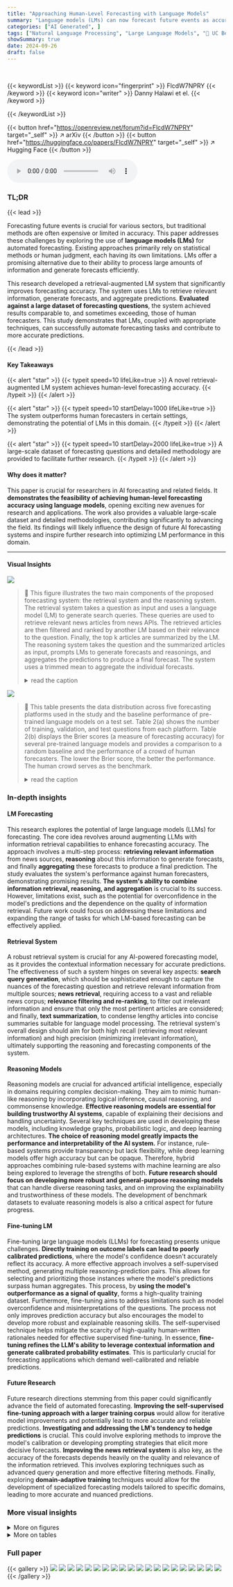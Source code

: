 ```yaml
---
title: "Approaching Human-Level Forecasting with Language Models"
summary: "Language models (LMs) can now forecast future events as accurately as expert human forecasters! This groundbreaking research unveils a retrieval-augmented LM system surpassing human forecasters in spe..."
categories: ["AI Generated", ]
tags: ["Natural Language Processing", "Large Language Models", "🏢 UC Berkeley",]
showSummary: true
date: 2024-09-26
draft: false
---
```


<br>

{{< keywordList >}}
{{< keyword icon="fingerprint" >}} FlcdW7NPRY {{< /keyword >}}
{{< keyword icon="writer" >}} Danny Halawi et el. {{< /keyword >}}
 
{{< /keywordList >}}

{{< button href="https://openreview.net/forum?id=FlcdW7NPRY" target="_self" >}}
↗ arXiv
{{< /button >}}
{{< button href="https://huggingface.co/papers/FlcdW7NPRY" target="_self" >}}
↗ Hugging Face
{{< /button >}}



<audio controls>
    <source src="https://ai-paper-reviewer.com/FlcdW7NPRY/podcast.wav" type="audio/wav">
    Your browser does not support the audio element.
</audio>


### TL;DR


{{< lead >}}

Forecasting future events is crucial for various sectors, but traditional methods are often expensive or limited in accuracy.  This paper addresses these challenges by exploring the use of **language models (LMs)** for automated forecasting.  Existing approaches primarily rely on statistical methods or human judgment, each having its own limitations. LMs offer a promising alternative due to their ability to process large amounts of information and generate forecasts efficiently.

This research developed a retrieval-augmented LM system that significantly improves forecasting accuracy. The system uses LMs to retrieve relevant information, generate forecasts, and aggregate predictions.  **Evaluated against a large dataset of forecasting questions**, the system achieved results comparable to, and sometimes exceeding, those of human forecasters. This study demonstrates that LMs, coupled with appropriate techniques, can successfully automate forecasting tasks and contribute to more accurate predictions.

{{< /lead >}}


#### Key Takeaways

{{< alert "star" >}}
{{< typeit speed=10 lifeLike=true >}} A novel retrieval-augmented LM system achieves human-level forecasting accuracy. {{< /typeit >}}
{{< /alert >}}

{{< alert "star" >}}
{{< typeit speed=10 startDelay=1000 lifeLike=true >}} The system outperforms human forecasters in certain settings, demonstrating the potential of LMs in this domain. {{< /typeit >}}
{{< /alert >}}

{{< alert "star" >}}
{{< typeit speed=10 startDelay=2000 lifeLike=true >}} A large-scale dataset of forecasting questions and detailed methodology are provided to facilitate further research. {{< /typeit >}}
{{< /alert >}}

#### Why does it matter?
This paper is crucial for researchers in AI forecasting and related fields.  It **demonstrates the feasibility of achieving human-level forecasting accuracy using language models**, opening exciting new avenues for research and applications.  The work also provides a valuable large-scale dataset and detailed methodologies, contributing significantly to advancing the field. Its findings will likely influence the design of future AI forecasting systems and inspire further research into optimizing LM performance in this domain. 

------
#### Visual Insights



![](https://ai-paper-reviewer.com/FlcdW7NPRY/figures_1_1.jpg)

> 🔼 This figure illustrates the two main components of the proposed forecasting system: the retrieval system and the reasoning system. The retrieval system takes a question as input and uses a language model (LM) to generate search queries. These queries are used to retrieve relevant news articles from news APIs. The retrieved articles are then filtered and ranked by another LM based on their relevance to the question. Finally, the top k articles are summarized by the LM. The reasoning system takes the question and the summarized articles as input, prompts LMs to generate forecasts and reasonings, and aggregates the predictions to produce a final forecast. The system uses a trimmed mean to aggregate the individual forecasts.
> <details>
> <summary>read the caption</summary>
> Figure 1: Overview of our retrieval and reasoning systems. Our retrieval system retrieves summarized new articles and feeds them into the reasoning system, which prompts LMs for reasonings and predictions that are aggregated into a final forecast.
> </details>





![](https://ai-paper-reviewer.com/FlcdW7NPRY/tables_2_1.jpg)

> 🔼 This table presents the data distribution across five forecasting platforms used in the study and the baseline performance of pre-trained language models on a test set.  Table 2(a) shows the number of training, validation, and test questions from each platform. Table 2(b) displays the Brier scores (a measure of forecasting accuracy) for several pre-trained language models and provides a comparison to a random baseline and the performance of a crowd of human forecasters. The lower the Brier score, the better the performance.  The human crowd serves as the benchmark.
> <details>
> <summary>read the caption</summary>
> Table 2: (a) Distribution of our train, validation, and test sets across all 5 forecasting platforms. (b) Baseline performance of pre-trained models on the test set (see full results in Table 6). Subscript numbers denote 1 standard error. Random baseline: 0.25; human crowd: 0.149.
> </details>





### In-depth insights


#### LM Forecasting
This research explores the potential of large language models (LLMs) for forecasting.  The core idea revolves around augmenting LLMs with information retrieval capabilities to enhance forecasting accuracy.  The approach involves a multi-step process: **retrieving relevant information** from news sources, **reasoning** about this information to generate forecasts, and finally **aggregating** these forecasts to produce a final prediction.  The study evaluates the system's performance against human forecasters, demonstrating promising results.  **The system's ability to combine information retrieval, reasoning, and aggregation**  is crucial to its success.  However, limitations exist, such as the potential for overconfidence in the model's predictions and the dependence on the quality of information retrieval.  Future work could focus on addressing these limitations and expanding the range of tasks for which LM-based forecasting can be effectively applied.

#### Retrieval System
A robust retrieval system is crucial for any AI-powered forecasting model, as it provides the contextual information necessary for accurate predictions.  The effectiveness of such a system hinges on several key aspects: **search query generation**, which should be sophisticated enough to capture the nuances of the forecasting question and retrieve relevant information from multiple sources; **news retrieval**,  requiring access to a vast and reliable news corpus; **relevance filtering and re-ranking**, to filter out irrelevant information and ensure that only the most pertinent articles are considered; and finally, **text summarization**, to condense lengthy articles into concise summaries suitable for language model processing. The retrieval system's overall design should aim for both high recall (retrieving most relevant information) and high precision (minimizing irrelevant information), ultimately supporting the reasoning and forecasting components of the system.

#### Reasoning Models
Reasoning models are crucial for advanced artificial intelligence, especially in domains requiring complex decision-making.  They aim to mimic human-like reasoning by incorporating logical inference, causal reasoning, and commonsense knowledge.  **Effective reasoning models are essential for building trustworthy AI systems**, capable of explaining their decisions and handling uncertainty.  Several key techniques are used in developing these models, including knowledge graphs, probabilistic logic, and deep learning architectures.  **The choice of reasoning model greatly impacts the performance and interpretability of the AI system.**  For instance, rule-based systems provide transparency but lack flexibility, while deep learning models offer high accuracy but can be opaque.  Therefore, hybrid approaches combining rule-based systems with machine learning are also being explored to leverage the strengths of both.  **Future research should focus on developing more robust and general-purpose reasoning models** that can handle diverse reasoning tasks, and on improving the explainability and trustworthiness of these models.  The development of benchmark datasets to evaluate reasoning models is also a critical aspect for future progress.

#### Fine-tuning LM
Fine-tuning large language models (LLMs) for forecasting presents unique challenges.  **Directly training on outcome labels can lead to poorly calibrated predictions**, where the model's confidence doesn't accurately reflect its accuracy.  A more effective approach involves a self-supervised method, generating multiple reasoning-prediction pairs. This allows for selecting and prioritizing those instances where the model's predictions surpass human aggregates.  This process, by **using the model's outperformance as a signal of quality**, forms a high-quality training dataset.  Furthermore, fine-tuning aims to address limitations such as model overconfidence and misinterpretations of the questions.  The process not only improves prediction accuracy but also encourages the model to develop more robust and explainable reasoning skills.  The self-supervised technique helps mitigate the scarcity of high-quality human-written rationales needed for effective supervised fine-tuning. In essence, **fine-tuning refines the LLM's ability to leverage contextual information and generate calibrated probability estimates**. This is particularly crucial for forecasting applications which demand well-calibrated and reliable predictions.

#### Future Research
Future research directions stemming from this paper could significantly advance the field of automated forecasting.  **Improving the self-supervised fine-tuning approach with a larger training corpus** would allow for iterative model improvements and potentially lead to more accurate and reliable predictions.  **Investigating and addressing the LM's tendency to hedge predictions** is crucial. This could involve exploring methods to improve the model's calibration or developing prompting strategies that elicit more decisive forecasts. **Improving the news retrieval system** is also key, as the accuracy of the forecasts depends heavily on the quality and relevance of the information retrieved. This involves exploring techniques such as advanced query generation and more effective filtering methods. Finally, exploring **domain-adaptive training** techniques would allow for the development of specialized forecasting models tailored to specific domains, leading to more accurate and nuanced predictions. 


### More visual insights

<details>
<summary>More on figures
</summary>


![](https://ai-paper-reviewer.com/FlcdW7NPRY/figures_1_2.jpg)

> 🔼 This figure illustrates the two main components of the proposed forecasting system: the retrieval system and the reasoning system. The retrieval system uses a language model (LM) to generate search queries based on the input question, retrieves relevant news articles from a news API, ranks the articles by relevance, and summarizes the top k articles.  The reasoning system takes the summarized articles and the input question as input and prompts two LMs (a base LM and a fine-tuned LM) to generate forecasts and their reasoning.  These forecasts are then aggregated using a trimmed mean to produce the final forecast.
> <details>
> <summary>read the caption</summary>
> Figure 1: Overview of our retrieval and reasoning systems. Our retrieval system retrieves summarized new articles and feeds them into the reasoning system, which prompts LMs for reasonings and predictions that are aggregated into a final forecast.
> </details>



![](https://ai-paper-reviewer.com/FlcdW7NPRY/figures_5_1.jpg)

> 🔼 This figure illustrates the self-supervised training process used to improve the accuracy of the language model in forecasting.  The system generates multiple reasoning-prediction pairs for each question by varying prompts and retrieval configurations. It then selects the pairs that outperform human forecasts based on Brier score. These selected reasoning-prediction pairs are used as training data to fine-tune the language model, enhancing its forecasting accuracy. Data augmentation is employed by sampling twice for each configuration.
> <details>
> <summary>read the caption</summary>
> Figure 2: Our method of self-supervised training. For each question, the method produces multiple candidate reasoning-predictions and selects those that outperform human aggregates for fine-tuning.
> </details>



![](https://ai-paper-reviewer.com/FlcdW7NPRY/figures_6_1.jpg)

> 🔼 This figure shows three plots that demonstrate the strengths of the proposed forecasting system. The first plot shows the Brier score as a function of the number of relevant articles retrieved. The second plot shows the distribution of predictions for both the proposed system and the crowd. The third plot shows the Brier score over retrieval indices, indicating how the system's performance changes as the model is given more information over time.  In all three cases, the system shows improved performance over the crowd, demonstrating its effectiveness under specific conditions.
> <details>
> <summary>read the caption</summary>
> Figure 3: System strengths. Our system outperforms the crowd on the validation set when: (a) given sufficient relevant articles, (b) the crowd is uncertain (predictions between .3 and .7), where we achieve a better Brier score (.199 vs. .246), and (c) at earlier retrieval dates.
> </details>



![](https://ai-paper-reviewer.com/FlcdW7NPRY/figures_15_1.jpg)

> 🔼 This figure illustrates the two main components of the authors' forecasting system: a retrieval system and a reasoning system.  The retrieval system uses language models (LMs) to formulate search queries, retrieve relevant news articles, filter out irrelevant articles, and summarize the top k articles. The summarized articles are then fed into the reasoning system, which utilizes LMs to generate forecasts and reasonings based on the input information. These individual forecasts are aggregated to produce a final, consolidated forecast.
> <details>
> <summary>read the caption</summary>
> Figure 1: Overview of our retrieval and reasoning systems. Our retrieval system retrieves summarized new articles and feeds them into the reasoning system, which prompts LMs for reasonings and predictions that are aggregated into a final forecast.
> </details>



![](https://ai-paper-reviewer.com/FlcdW7NPRY/figures_19_1.jpg)

> 🔼 This figure is a world map visualizing the geographic distribution of the topics covered in the binary questions of the dataset. The size of each point corresponds to the number of questions mentioning that specific location, representing the concentration of questions in different regions.  The map demonstrates a diverse geographical spread of topics in the dataset, covering various regions around the world.
> <details>
> <summary>read the caption</summary>
> Figure 8: Location mentions in all binary questions in our full dataset. We visualize all location mentions in our full dataset on a world map. This shows that the dataset provides a diverse coverage of topics across the globe.
> </details>



![](https://ai-paper-reviewer.com/FlcdW7NPRY/figures_21_1.jpg)

> 🔼 This figure shows three bar charts that compare the performance of the proposed system against a crowd baseline on different scenarios. It highlights the superiority of the system when more relevant articles are available, when the crowd is less certain about the prediction, and when the system has access to information earlier. Each chart visually demonstrates the system's strengths and superiority in different contexts and scenarios.
> <details>
> <summary>read the caption</summary>
> System strengths. Our system outperforms the crowd on the validation set when: (a) given sufficient relevant articles, (b) the crowd is uncertain (predictions between .3 and .7), where we achieve a better Brier score (.199 vs. .246), and (c) at earlier retrieval dates.
> </details>



![](https://ai-paper-reviewer.com/FlcdW7NPRY/figures_23_1.jpg)

> 🔼 This figure shows a schematic of the authors' proposed system for forecasting.  It's composed of two main parts: a retrieval system and a reasoning system. The retrieval system uses an LM to generate search queries, retrieve relevant news articles, filter out irrelevant articles, and summarize the top k articles.  The reasoning system takes these summaries and the original question as input. Then, another LM generates forecasts and reasonings. Finally, all these predictions are aggregated into a final forecast using the trimmed mean. 
> <details>
> <summary>read the caption</summary>
> Figure 1: Overview of our retrieval and reasoning systems. Our retrieval system retrieves summarized new articles and feeds them into the reasoning system, which prompts LMs for reasonings and predictions that are aggregated into a final forecast.
> </details>



![](https://ai-paper-reviewer.com/FlcdW7NPRY/figures_24_1.jpg)

> 🔼 This figure illustrates the two main components of the proposed forecasting system: the retrieval system and the reasoning system. The retrieval system takes a question as input and uses a language model (LM) to generate search queries to find relevant news articles.  The retrieved articles are then summarized by the LM, and these summaries are passed to the reasoning system. The reasoning system uses another LM to generate forecasts based on the summarized articles and the original question. These individual forecasts are then aggregated to produce a final forecast.
> <details>
> <summary>read the caption</summary>
> Figure 1: Overview of our retrieval and reasoning systems. Our retrieval system retrieves summarized new articles and feeds them into the reasoning system, which prompts LMs for reasonings and predictions that are aggregated into a final forecast.
> </details>



![](https://ai-paper-reviewer.com/FlcdW7NPRY/figures_25_1.jpg)

> 🔼 This figure illustrates the two main components of the authors' forecasting system:  the retrieval system and the reasoning system. The retrieval system takes a question as input and uses an LM to generate search queries.  These queries are used to retrieve articles from news APIs. The LM then ranks these articles by relevance and summarizes the top k articles. These summaries are fed into the reasoning system. The reasoning system also uses an LM to generate forecasts and reasonings based on the question and article summaries. These individual forecasts are then aggregated using the trimmed mean to produce a final forecast.
> <details>
> <summary>read the caption</summary>
> Figure 1: Overview of our retrieval and reasoning systems. Our retrieval system retrieves summarized new articles and feeds them into the reasoning system, which prompts LMs for reasonings and predictions that are aggregated into a final forecast.
> </details>



![](https://ai-paper-reviewer.com/FlcdW7NPRY/figures_29_1.jpg)

> 🔼 This figure demonstrates the strengths of the proposed forecasting system by comparing its performance against the crowd's predictions on the validation set under different conditions.  Panel (a) shows that the system performs better with more relevant articles. Panel (b) illustrates improved performance when the crowd's predictions are uncertain (probabilities between 0.3 and 0.7). Finally, Panel (c) indicates that the system's predictions are more accurate with early retrieval dates.
> <details>
> <summary>read the caption</summary>
> Figure 3: System strengths. Our system outperforms the crowd on the validation set when: (a) given sufficient relevant articles, (b) the crowd is uncertain (predictions between .3 and .7), where we achieve a better Brier score (.199 vs. .246), and (c) at earlier retrieval dates.
> </details>



</details>




<details>
<summary>More on tables
</summary>


![](https://ai-paper-reviewer.com/FlcdW7NPRY/tables_3_1.jpg)
> 🔼 This table presents the distribution of the training, validation, and test datasets across five different forecasting platforms.  The second part shows the baseline performance (Brier score and standard error) of several pre-trained language models on the test set, comparing them to a random baseline and the average performance of human forecasters.
> <details>
> <summary>read the caption</summary>
> Table 2: (a) Distribution of our train, validation, and test sets across all 5 forecasting platforms. (b) Baseline performance of pre-trained models on the test set (see full results in Table 6). Subscript numbers denote 1 standard error. Random baseline: 0.25; human crowd: 0.149.
> </details>

![](https://ai-paper-reviewer.com/FlcdW7NPRY/tables_4_1.jpg)
> 🔼 This table presents the performance of the proposed forecasting system on a test set of questions, broken down by different criteria.  It shows Brier scores (lower is better), accuracy (higher is better), and the percentage of data retained for each criterion.  The criteria include considering only questions where crowd predictions show uncertainty, focusing on results from early retrieval attempts, and looking only at questions with at least 5 relevant articles.  It also shows a final combined analysis for when all criteria are met. The results are compared to the performance of the human crowd.  The table also indicates where the system outperformed the crowd.
> <details>
> <summary>read the caption</summary>
> Table 3: System performance on the test set. 'All Questions': Brier score on full test set. Other rows: selective evaluation when criteria are met. 'Crowd Uncertain': crowd predictions 0.3–0.7. 'Early Retrieval': first 3 retrieval dates. “5+ Articles”: ≥5 relevant articles. “All Criteria”: all 3 criteria met. System-crowd aggregate performs best in all settings. Subscripts: 1 standard error. Bold: outperforms crowd aggregate. Underlined: best in category.
> </details>

![](https://ai-paper-reviewer.com/FlcdW7NPRY/tables_8_1.jpg)
> 🔼 This table presents the ablation study results, showing the impact of different components of the proposed forecasting system on its performance.  It compares the full system's performance against versions where either fine-tuning or the retrieval system were removed. The results highlight the importance of both fine-tuning and retrieval for achieving near human-level forecasting accuracy.  The Brier score and accuracy are reported, with statistical significance indicated using standard errors.  The 'Aggregate' column shows the weighted average performance combining the system's predictions and the crowd's.
> <details>
> <summary>read the caption</summary>
> Table 4: Ablation results: Fine-tuning GPT-3.5 has similar performance to fine-tuning GPT-4-0613 (rows 2-3). Our system degrades without fine-tuning (row 4) or retrieval (row 5), as expected. 'Aggregate' is the weighted average with crowd prediction. Subscripts are standard errors; bold entries beat the human crowd.
> </details>

![](https://ai-paper-reviewer.com/FlcdW7NPRY/tables_12_1.jpg)
> 🔼 This table presents the data distribution of the training, validation, and test sets across five different forecasting platforms.  It also shows the baseline performance of several pre-trained language models on the test set, measured by Brier score, with standard errors indicated.  A random baseline and the human crowd performance are included for comparison.
> <details>
> <summary>read the caption</summary>
> Table 2: (a) Distribution of our train, validation, and test sets across all 5 forecasting platforms. (b) Baseline performance of pre-trained models on the test set (see full results in Table 6). Subscript numbers denote 1 standard error. Random baseline: 0.25; human crowd: 0.149.
> </details>

![](https://ai-paper-reviewer.com/FlcdW7NPRY/tables_15_1.jpg)
> 🔼 This table presents the distribution of the training, validation, and test datasets across five different forecasting platforms. It then shows the baseline performance of various pre-trained language models on the test set, measured by the Brier score and accuracy, with standard errors included.  A random baseline and the human crowd's performance are also provided for comparison.
> <details>
> <summary>read the caption</summary>
> Table 2: (a) Distribution of our train, validation, and test sets across all 5 forecasting platforms. (b) Baseline performance of pre-trained models on the test set (see full results in Table 6). Subscript numbers denote 1 standard error. Random baseline: 0.25; human crowd: 0.149.
> </details>

![](https://ai-paper-reviewer.com/FlcdW7NPRY/tables_16_1.jpg)
> 🔼 This table shows the knowledge accuracy of 14 different Language Models (LMs) across 11 different categories.  The knowledge accuracy is measured by the percentage of correctly answered questions from the training and validation datasets.  The results highlight the varying performance of different LMs in different knowledge domains.
> <details>
> <summary>read the caption</summary>
> Table 7: Comparison of knowledge accuracy across categories and models on the train and validation sets. We list the knowledge accuracy of all base models with respect to all categories in the train and validation set.
> </details>

![](https://ai-paper-reviewer.com/FlcdW7NPRY/tables_17_1.jpg)
> 🔼 This table presents the Brier scores achieved by fourteen different language models on a test set, categorized by two prompting methods: zero-shot and scratchpad.  The results highlight the significant underperformance of these models compared to the human crowd's aggregated performance, even with the more sophisticated scratchpad prompting.
> <details>
> <summary>read the caption</summary>
> Table 6: Zero-shot and scratchpad Brier scores on the test set. All models fall significantly far from human aggregate. Subscript numbers denote 2 standard errors. Random baseline: 0.25; human crowd: 0.149.
> </details>

![](https://ai-paper-reviewer.com/FlcdW7NPRY/tables_17_2.jpg)
> 🔼 This table shows the correlation between the model's knowledge accuracy (based on its performance on training and validation sets) and its Brier score (a measure of forecast accuracy) on the test set, broken down by category.  Strong negative correlations (shown in bold) indicate that better knowledge in a particular category leads to better forecasting performance in that category.  This suggests the potential benefit of domain-adaptive training, where models are specifically trained for certain categories to improve accuracy.
> <details>
> <summary>read the caption</summary>
> Table 9: Correlation between knowledge accuracy and zero-shot prompt Brier score by category. Categories with an absolute correlation of 0.3 or greater, shown in bold, indicate a high correlation between accuracy on the training and validation set and forecasting performance on the test set. This highlights that in certain domains model’s forecasting capabilities are correlated with its pre-training knowledge.
> </details>

![](https://ai-paper-reviewer.com/FlcdW7NPRY/tables_20_1.jpg)
> 🔼 This table presents the distribution of training, validation, and test datasets across five different forecasting platforms (Metaculus, GJOpen, INFER, Polymarket, and Manifold).  It also shows the baseline performance (Brier score and accuracy) of several pre-trained language models on the test set.  The subscript numbers indicate one standard error. The table provides a baseline to compare against, showing the performance of pre-trained models before any further optimization or fine-tuning.
> <details>
> <summary>read the caption</summary>
> Table 2: (a) Distribution of our train, validation, and test sets across all 5 forecasting platforms. (b) Baseline performance of pre-trained models on the test set (see full results in Table 6). Subscript numbers denote 1 standard error. Random baseline: 0.25; human crowd: 0.149.
> </details>

![](https://ai-paper-reviewer.com/FlcdW7NPRY/tables_20_2.jpg)
> 🔼 This table shows the number of questions and predictions from five different forecasting platforms.  It breaks down the data into all questions and predictions, and then specifically for binary questions and predictions. The Brier score, a metric for evaluating probabilistic forecasts, is provided for the binary predictions.  It reflects the overall size and characteristics of the dataset used for training and evaluating the forecasting model.
> <details>
> <summary>read the caption</summary>
> Table 11: Raw dataset statistics across platforms. The Brier scores are calculated by averaging over all time points where the platforms provide crowd aggregates.
> </details>

![](https://ai-paper-reviewer.com/FlcdW7NPRY/tables_21_1.jpg)
> 🔼 This table presents the performance of the proposed forecasting system on a test set of questions, comparing its Brier score and accuracy to the crowd aggregate.  It further breaks down the results based on different criteria to show performance under various conditions such as when crowd predictions are uncertain, when early retrieval data is used, when many relevant articles are available, and when all three of these conditions hold.  The table highlights situations where the system either matches or outperforms the crowd.  Statistical significance is also shown through standard error values.
> <details>
> <summary>read the caption</summary>
> Table 3: System performance on the test set. 'All Questions': Brier score on full test set. Other rows: selective evaluation when criteria are met. 'Crowd Uncertain': crowd predictions 0.3-0.7. 'Early Retrieval': first 3 retrieval dates. “5+ Articles”: ≥5 relevant articles. “All Criteria”: all 3 criteria met. System-crowd aggregate performs best in all settings. Subscripts: 1 standard error. Bold: outperforms crowd aggregate. Underlined: best in category.
> </details>

![](https://ai-paper-reviewer.com/FlcdW7NPRY/tables_27_1.jpg)
> 🔼 This table presents a comparison of different ensemble methods used to combine multiple forecasts generated by the system on a validation set.  The Brier score, a metric measuring the accuracy of probabilistic forecasts, is used to evaluate the effectiveness of each method. A lower Brier score indicates better performance. The table also includes the baseline Brier score obtained from individual forecasts (without ensembling) and the Brier score achieved by the human crowd, which serves as a benchmark for the system’s performance.
> <details>
> <summary>read the caption</summary>
> Table 13: Brier scores across different ensembling methods on the validation set. “Baseline” refers to the average Brier score of the base predictions (i.e., the inputs to ensembling).
> </details>

![](https://ai-paper-reviewer.com/FlcdW7NPRY/tables_29_1.jpg)
> 🔼 This table presents the performance of the proposed forecasting system on a test set of questions, comparing it against human forecasters' aggregate performance (crowd). It shows Brier scores and accuracy, broken down into several scenarios based on different conditions (crowd uncertainty, early retrieval dates, number of relevant articles retrieved, and a combination of these conditions).  The results highlight the system's overall performance and its performance under specific circumstances, illustrating its relative strengths and weaknesses compared to human forecasters.
> <details>
> <summary>read the caption</summary>
> Table 3: System performance on the test set. 'All Questions': Brier score on full test set. Other rows: selective evaluation when criteria are met. 'Crowd Uncertain': crowd predictions 0.3-0.7. 'Early Retrieval': first 3 retrieval dates. “5+ Articles”: ≥5 relevant articles. “All Criteria': all 3 criteria met. System-crowd aggregate performs best in all settings. Subscripts: 1 standard error. Bold: outperforms crowd aggregate. Underlined: best in category.
> </details>

![](https://ai-paper-reviewer.com/FlcdW7NPRY/tables_29_2.jpg)
> 🔼 This table presents the distribution of the training, validation, and test datasets across five forecasting platforms.  The dataset was curated to avoid information leakage by only including questions in the test set that were published after the knowledge cutoff date of the models.  The second part of the table shows the baseline performance of pre-trained language models on the test set, measured by Brier score and accuracy, with standard errors included.  A random baseline and the average performance of the human crowd are also provided for comparison.
> <details>
> <summary>read the caption</summary>
> Table 2: (a) Distribution of our train, validation, and test sets across all 5 forecasting platforms. (b) Baseline performance of pre-trained models on the test set (see full results in Table 6). Subscript numbers denote 1 standard error. Random baseline: 0.25; human crowd: 0.149.
> </details>

</details>




### Full paper

{{< gallery >}}
<img src="https://ai-paper-reviewer.com/FlcdW7NPRY/1.png" class="grid-w50 md:grid-w33 xl:grid-w25" />
<img src="https://ai-paper-reviewer.com/FlcdW7NPRY/2.png" class="grid-w50 md:grid-w33 xl:grid-w25" />
<img src="https://ai-paper-reviewer.com/FlcdW7NPRY/3.png" class="grid-w50 md:grid-w33 xl:grid-w25" />
<img src="https://ai-paper-reviewer.com/FlcdW7NPRY/4.png" class="grid-w50 md:grid-w33 xl:grid-w25" />
<img src="https://ai-paper-reviewer.com/FlcdW7NPRY/5.png" class="grid-w50 md:grid-w33 xl:grid-w25" />
<img src="https://ai-paper-reviewer.com/FlcdW7NPRY/6.png" class="grid-w50 md:grid-w33 xl:grid-w25" />
<img src="https://ai-paper-reviewer.com/FlcdW7NPRY/7.png" class="grid-w50 md:grid-w33 xl:grid-w25" />
<img src="https://ai-paper-reviewer.com/FlcdW7NPRY/8.png" class="grid-w50 md:grid-w33 xl:grid-w25" />
<img src="https://ai-paper-reviewer.com/FlcdW7NPRY/9.png" class="grid-w50 md:grid-w33 xl:grid-w25" />
<img src="https://ai-paper-reviewer.com/FlcdW7NPRY/10.png" class="grid-w50 md:grid-w33 xl:grid-w25" />
<img src="https://ai-paper-reviewer.com/FlcdW7NPRY/11.png" class="grid-w50 md:grid-w33 xl:grid-w25" />
<img src="https://ai-paper-reviewer.com/FlcdW7NPRY/12.png" class="grid-w50 md:grid-w33 xl:grid-w25" />
<img src="https://ai-paper-reviewer.com/FlcdW7NPRY/13.png" class="grid-w50 md:grid-w33 xl:grid-w25" />
<img src="https://ai-paper-reviewer.com/FlcdW7NPRY/14.png" class="grid-w50 md:grid-w33 xl:grid-w25" />
<img src="https://ai-paper-reviewer.com/FlcdW7NPRY/15.png" class="grid-w50 md:grid-w33 xl:grid-w25" />
<img src="https://ai-paper-reviewer.com/FlcdW7NPRY/16.png" class="grid-w50 md:grid-w33 xl:grid-w25" />
<img src="https://ai-paper-reviewer.com/FlcdW7NPRY/17.png" class="grid-w50 md:grid-w33 xl:grid-w25" />
<img src="https://ai-paper-reviewer.com/FlcdW7NPRY/18.png" class="grid-w50 md:grid-w33 xl:grid-w25" />
<img src="https://ai-paper-reviewer.com/FlcdW7NPRY/19.png" class="grid-w50 md:grid-w33 xl:grid-w25" />
<img src="https://ai-paper-reviewer.com/FlcdW7NPRY/20.png" class="grid-w50 md:grid-w33 xl:grid-w25" />
{{< /gallery >}}